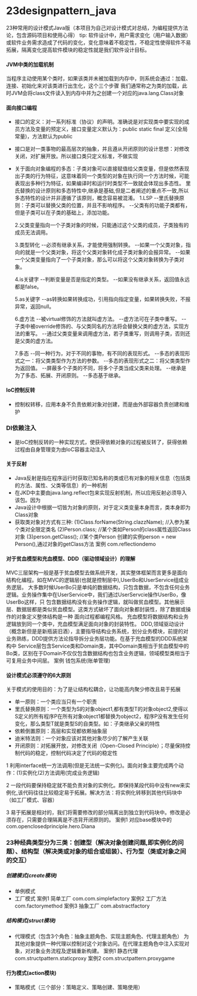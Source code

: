 # 23designpattern_java
23种常用的设计模式Java版（本项目为自己对设计模式对总结，为编程提供方法论，包含源码项目和使用心得）
tip: 
软件设计中，用户需求变化（用户输入数据）或软件业务需求造成了代码的变化，变化意味着不稳定性，不稳定性使得软件不易拓展，隔离变化提高软件模块的稳定性就是我们软件设计目标。

#### JVM中类的加载机制
当程序主动使用某个类时，如果该类并未被加载到内存中，则系统会通过：加载、连接、初始化来对该类进行出生化，这个三个步骤
我们通常称之为类的加载，此时JVM会将class文件读入到内存中并为之创建一个对应的java.lang.Class对象

#### 面向接口编程
+ 接口的定义：对一系列标准（协议）的声明。准确说是对实现类中要实现的成员方法及变量的预定义，接口变量定义默认为：public static final 定义(全局常量)，方法默认为public
+ 接口是对一类事物的最高层次的抽象，并且遵从开闭原则的设计思想：对修改关闭，对扩展开放。所以接口类只定义标准，不做实现
+ 关于面向对象编程的多态：子类对象可以直接赋值给父类变量，但是依然表现出子类的行为特征，这意味着同一个类型的对象在执行同一个方法时候，可能表现出多种行为特征，如果编译时和运行时类型不一致就会体现出多态性。
  里氏替换的设计原则和多态特性中,继承是基础,但是二者阐述的重点不一致,所以多态特性的设计并非遵循了该原则，概念容易被混淆。
  1.LSP
  --里氏替换原则：子类可以替换父类的位置，并且不影响程序。
  --父类有的功能子类都有，但是子类可以在子类的基础上，添加功能。
  
  2.父类变量指向一个子类对象的时候，只能通过这个父类的成员，子类独有的成员无法调用。
  
  3.类型转化
  --必须有继承关系，才能使用强制转换。
  --如果一个父类对象，指向的就是一个父类对象，将这个父类对象转化成子类对象的会报异常。
  --如果一个父类变量指向了一个子类对象，那么可以将这个父类对象转换为子类对象。
  
  4.is关键字
  --判断变量是否是指定的类型。
  --如果没有继承关系，返回值永远都是false。
  
  5.as关键字
  --as转换如果转换成功，引用指向指定变量，如果转换失败，不报异常，返回null。
  
  6.虚方法
  --被virtual修饰的方法就叫虚方法。
  --虚方法可在子类中重写。
  --子类中被override修饰的、与父类同名的方法将会替换父类的虚方法，实现方法的重写。
  --通过父类变量来调用虚方法，若子类重写，则调用子类，否则还是父类的虚方法。
  
  7.多态
  --同一种行为，对于不同的事物，有不同的表现形式。
  --多态的表现形式之一：将父类类型作为方法的参数。
  --多态的表现形式之二：将父类类型作为返回值。
  --屏蔽多个子类的不同，将多个子类当成父类来处理。
  --继承是为了多态、拓展、开闭原则。
  --多态基于继承。
  
#### IoC控制反转
+ 控制权转移，应用本身不负责依赖对象对创建，而是由外部容器负责创建和维护

### DI依赖注入
+ 是IoC控制反转的一种实现方式，使获得依赖对象的过程被反转了，获得依赖过程由自身管理变为由IoC容器主动注入

#### 关于反射
+ Java反射是指在程序运行时获取已知名称的类或已有对象的相关信息（包括类的方法、属性、父类等信息）的一种机制
+ 在JKD中主要由java.lang.reflect包来实现反射机制，所以应用反射必须导入该包。因为
+ Java设计中根据一切皆为对象的原则，对于定义类变量本身而言，类本身即为Class对象
+ 获取类对象对方式有三种:
  (1)Class.forName(String.clazzName); //入参为某个类对全限定类名
  (2)Person.class;  //某个类如Person的class属性返回Class对象
  (3)person.getClass(); //某个类Person 创建的实例person = new Person(),通过对象的getClass方法
案例 com.reflectiondemo

#### 对于贫血模型和充血模型、DDD（驱动领域设计）的理解
MVC三层架构一般是基于贫血模型去做系统开发，其实整体框架而言更多是面向结构化编程。如在MVC的逻辑层(也就是控制层中),UserBo和UserService组成业务逻层。
大多数时候UserBo只是单纯的数据结构，只包含数据，不包含任何业务逻辑。业务操作集中在UserService中，我们通过UserServcie操作UserBo，像UserBo这样，只
包含数据结构没有业务操作逻辑，就叫做贫血模型。其他展示层、数据层都是类似贫血模型。这类方式破坏了面向对象都封装性，除了数据或操作的对象定义整体结构是一种
面向过程都编程风格。
充血模型将数据结构和业务逻辑放到同一个类中，充血模型满足面向对象的封装特性。
DDD,领域驱动设计（概念新但是是新瓶装旧酒），主要指导结构业务系统，划分业务模块，前提的对业务熟练，DDD提供方法论指导拆分业务层功能。在基于充血模型的DDD系统架构中
Service层包含Service类和Domain类，其中Domain类相当于贫血模型中的Bo类，区别在于Domain不仅仅包含数据结构也包含业务逻辑，领域模型类相当于可复用业务中间层。
案例 钱包系统(账单管理)

#### 设计模式必须遵守的6大原则
关于模式的使用目的：为了是让结构松耦合，让功能高内聚少修改且易于拓展
+ 单一原则：一个类应当只有一个职责
+ 里氏替换原则：一个类型为S的对象object1,都有类型T的对象object2,使得以S定义的所有程序P在所有对象object1都替换为object2，程序P没有发生任何变化，那么类型T就是类型S的自类型。如：子类继承父亲的特性
+ 依赖倒置原则：高层和实现都依赖抽象层
+ 迪米特法则：一个对象应该对其他对象尽少的了解产生关联
+ 开闭原则：对拓展开放，对修改关闭（Open-Closed Principle）；尽量保持控制代码的稳定，控制代码决定了代码的稳定性

1 利用interface统一方法调用(但是无法统一实例化)。面向对象主要完成两个动作：(1)实例化(2)方法调用(完成业务逻辑)

2 一段代码要保持稳定就不能负责对象的实例化。即保持某段代码中没有new来实例化,该代码往往比较稳定易于拓展。解决方法：将实例化转移到其他代码块中（如工厂模式、容器）

3 易于拓展是相对的，我们将需要修改的部分隔离出到独立到代码块中。修改是必须存在，只需要合理隔离是不违背开闭原则的。
案例1 对应base模块中的 com.openclosedprinciple.hero.Diana

### 23种经典类型分为三类：创建型（解决对象创建问题,即实例化的问题）、结构型（解决类或对象的组合或组装）、行为型（类或对象之间的交互）

##### 创建模式(create模块)
* 单例模式
* 工厂模式
案例1 简单工厂 com.com.simplefactory
案例2 工厂方法 com.factorymethod
案例3 抽象工厂 com.abstractfactory

##### 结构模式(struct模块)
* 代理模式（包含3个角色：抽象主题角色、实现主题角色、代理主题角色）
为其他对象提供一种代理以控制对这个对象访问。在代理主题角色中注入实现对象，对对象业务流程及逻辑重新构建。
案例1 静态代理 com.structpattern.staticproxy
案例2 com.structpattern.proxygame

#### 行为模式(action模块)
* 策略模式（三个部分：策略定义、策略创建、策略使用）